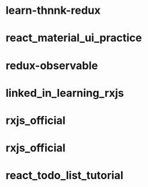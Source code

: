 # learn-thnnk-redux
# react_material_ui_practice
# redux-observable
# linked_in_learning_rxjs
# rxjs_official
# rxjs_official
# react_todo_list_tutorial
